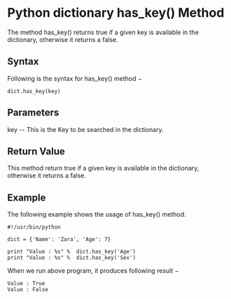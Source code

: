 # Python dictionary has\_key\(\) Method

The method has\_key\(\) returns true if a given key is available in the dictionary, otherwise it returns a false.

## Syntax

Following is the syntax for has\_key\(\) method −

```text
dict.has_key(key)
```

## Parameters

key -- This is the Key to be searched in the dictionary.

## Return Value

This method return true if a given key is available in the dictionary, otherwise it returns a false.

## Example

The following example shows the usage of has\_key\(\) method.

```text
#!/usr/bin/python

dict = {'Name': 'Zara', 'Age': 7}

print "Value : %s" %  dict.has_key('Age')
print "Value : %s" %  dict.has_key('Sex')
```

When we run above program, it produces following result −

```text
Value : True
Value : False
```


